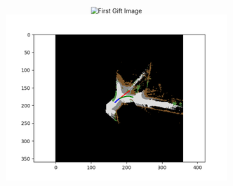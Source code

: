 
<p align="center">
<img src="/Images/Demo.gif" alt="First Gift Image" width="600"/>
<img src="/Images/video_vehicle_107.png" alt="Second Gift Image" width="600"/> 
</p>
